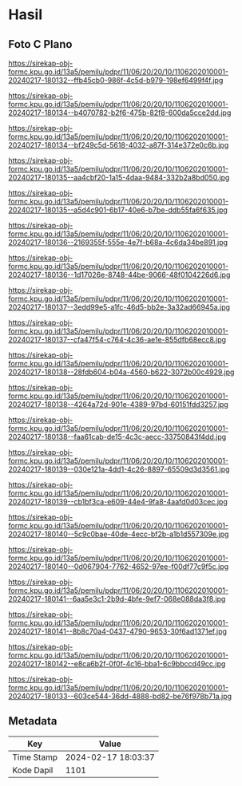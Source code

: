 # Hasil

## Foto C Plano

https://sirekap-obj-formc.kpu.go.id/13a5/pemilu/pdpr/11/06/20/20/10/1106202010001-20240217-180132--ffb45cb0-986f-4c5d-b979-198ef6499f4f.jpg

https://sirekap-obj-formc.kpu.go.id/13a5/pemilu/pdpr/11/06/20/20/10/1106202010001-20240217-180134--b4070782-b2f6-475b-82f8-600da5cce2dd.jpg

https://sirekap-obj-formc.kpu.go.id/13a5/pemilu/pdpr/11/06/20/20/10/1106202010001-20240217-180134--bf249c5d-5618-4032-a87f-314e372e0c6b.jpg

https://sirekap-obj-formc.kpu.go.id/13a5/pemilu/pdpr/11/06/20/20/10/1106202010001-20240217-180135--aa4cbf20-1a15-4daa-9484-332b2a8bd050.jpg

https://sirekap-obj-formc.kpu.go.id/13a5/pemilu/pdpr/11/06/20/20/10/1106202010001-20240217-180135--a5d4c901-6b17-40e6-b7be-ddb55fa6f635.jpg

https://sirekap-obj-formc.kpu.go.id/13a5/pemilu/pdpr/11/06/20/20/10/1106202010001-20240217-180136--2169355f-555e-4e7f-b68a-4c6da34be891.jpg

https://sirekap-obj-formc.kpu.go.id/13a5/pemilu/pdpr/11/06/20/20/10/1106202010001-20240217-180136--1d17026e-8748-44be-9066-48f0104226d6.jpg

https://sirekap-obj-formc.kpu.go.id/13a5/pemilu/pdpr/11/06/20/20/10/1106202010001-20240217-180137--3edd99e5-a1fc-46d5-bb2e-3a32ad66945a.jpg

https://sirekap-obj-formc.kpu.go.id/13a5/pemilu/pdpr/11/06/20/20/10/1106202010001-20240217-180137--cfa47f54-c764-4c36-ae1e-855dfb68ecc8.jpg

https://sirekap-obj-formc.kpu.go.id/13a5/pemilu/pdpr/11/06/20/20/10/1106202010001-20240217-180138--28fdb604-b04a-4560-b622-3072b00c4929.jpg

https://sirekap-obj-formc.kpu.go.id/13a5/pemilu/pdpr/11/06/20/20/10/1106202010001-20240217-180138--4264a72d-901e-4389-97bd-60151fdd3257.jpg

https://sirekap-obj-formc.kpu.go.id/13a5/pemilu/pdpr/11/06/20/20/10/1106202010001-20240217-180138--faa61cab-de15-4c3c-aecc-33750843f4dd.jpg

https://sirekap-obj-formc.kpu.go.id/13a5/pemilu/pdpr/11/06/20/20/10/1106202010001-20240217-180139--030e121a-4dd1-4c26-8897-65509d3d3561.jpg

https://sirekap-obj-formc.kpu.go.id/13a5/pemilu/pdpr/11/06/20/20/10/1106202010001-20240217-180139--cb1bf3ca-e609-44e4-9fa8-4aafd0d03cec.jpg

https://sirekap-obj-formc.kpu.go.id/13a5/pemilu/pdpr/11/06/20/20/10/1106202010001-20240217-180140--5c9c0bae-40de-4ecc-bf2b-a1b1d557309e.jpg

https://sirekap-obj-formc.kpu.go.id/13a5/pemilu/pdpr/11/06/20/20/10/1106202010001-20240217-180140--0d067904-7762-4652-97ee-f00df77c9f5c.jpg

https://sirekap-obj-formc.kpu.go.id/13a5/pemilu/pdpr/11/06/20/20/10/1106202010001-20240217-180141--6aa5e3c1-2b9d-4bfe-9ef7-068e088da3f8.jpg

https://sirekap-obj-formc.kpu.go.id/13a5/pemilu/pdpr/11/06/20/20/10/1106202010001-20240217-180141--8b8c70a4-0437-4790-9653-30f6ad1371ef.jpg

https://sirekap-obj-formc.kpu.go.id/13a5/pemilu/pdpr/11/06/20/20/10/1106202010001-20240217-180142--e8ca6b2f-0f0f-4c16-bba1-6c9bbccd49cc.jpg

https://sirekap-obj-formc.kpu.go.id/13a5/pemilu/pdpr/11/06/20/20/10/1106202010001-20240217-180133--603ce544-36dd-4888-bd82-be76f978b71a.jpg


## Metadata

| Key        | Value               |
| ---------- | ------------------- |
| Time Stamp | 2024-02-17 18:03:37 |
| Kode Dapil | 1101                |



